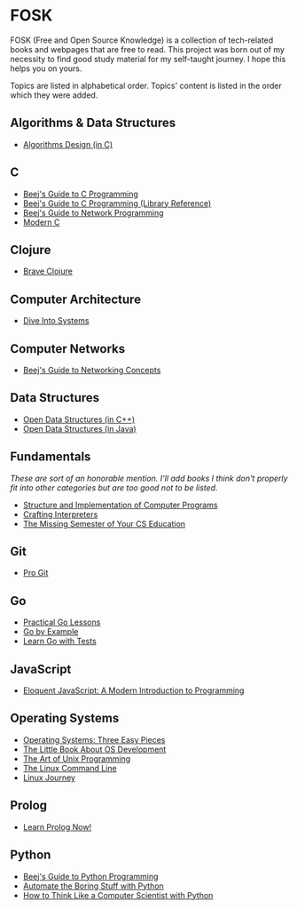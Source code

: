 # FOSK
FOSK (Free and Open Source Knowledge) is a collection of tech-related books and webpages that are free to read. This project was born out of my necessity to find good study material for my self-taught journey. I hope this helps you on yours.

Topics are listed in alphabetical order. Topics' content is listed in the order which they were added.
## Algorithms & Data Structures
  * [Algorithms Design (in C)](https://www.ime.usp.br/~pf/algorithms/)
## C
  * [Beej's Guide to C Programming](https://beej.us/guide/bgc/)
  * [Beej's Guide to C Programming (Library Reference)](https://beej.us/guide/bgclr/)
  * [Beej's Guide to Network Programming](https://beej.us/guide/bgnet/)
  * [Modern C](https://inria.hal.science/hal-02383654/file/ModernC.pdf)
## Clojure
  * [Brave Clojure](https://www.braveclojure.com/)
## Computer Architecture
  * [Dive Into Systems](https://diveintosystems.org/singlepage/)
## Computer Networks
  * [Beej's Guide to Networking Concepts](https://beej.us/guide/bgnet0/)
## Data Structures
 * [Open Data Structures (in C++)](https://opendatastructures.org/ods-cpp-screen.pdf)
 * [Open Data Structures (in Java)](https://opendatastructures.org/ods-java-screen.pdf)
## Fundamentals
 *These are sort of an honorable mention. I'll add books I think don't properly fit into other categories but are too good not to be listed.*
 * [Structure and Implementation of Computer Programs](https://web.mit.edu/6.001/6.037/sicp.pdf)
 * [Crafting Interpreters](https://www.craftinginterpreters.com/contents.html)
 * [The Missing Semester of Your CS Education](https://missing.csail.mit.edu/)
## Git
 * [Pro Git](https://git-scm.com/book/en/v2)
## Go
  * [Practical Go Lessons](https://www.practical-go-lessons.com/)
  * [Go by Example](https://gobyexample.com/)
  * [Learn Go with Tests](https://quii.gitbook.io/learn-go-with-tests)
## JavaScript
  * [Eloquent JavaScript: A Modern Introduction to Programming](https://eloquentjavascript.net/)
## Operating Systems
  * [Operating Systems: Three Easy Pieces](https://pages.cs.wisc.edu/~remzi/OSTEP/)
  * [The Little Book About OS Development](https://littleosbook.github.io/)
  * [The Art of Unix Programming](https://nakamotoinstitute.org/static/docs/taoup.pdf)
  * [The Linux Command Line](https://linuxcommand.org/tlcl.php)
  * [Linux Journey](https://linuxjourney.com/)
## Prolog
  * [Learn Prolog Now!](https://www.let.rug.nl/bos/lpn//lpnpage.php?pageid=online)
## Python
  * [Beej's Guide to Python Programming](https://beej.us/guide/bgpython/)
  * [Automate the Boring Stuff with Python](https://automatetheboringstuff.com/#toc)
  * [How to Think Like a Computer Scientist with Python](https://runestone.academy/ns/books/published/thinkcspy/index.html)
